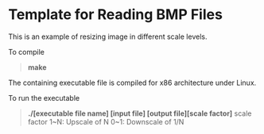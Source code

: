 Template for Reading BMP Files
==============================

This is an example of resizing image in different scale levels.

To compile
> **make** 

The containing executable file is compiled for x86 architecture under Linux.

To run the executable 
> **./[executable file name] [input file] [output file][scale factor]**
> scale factor
> 1~N: Upscale of N
> 0~1: Downscale of 1/N
